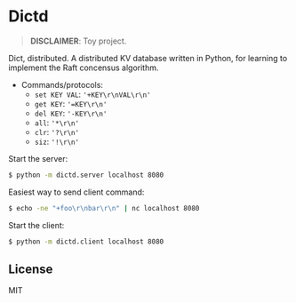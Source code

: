 # Dictd

> **DISCLAIMER**: Toy project.

Dict, distributed.  A distributed KV database written in Python, for learning
to implement the Raft concensus algorithm.

- Commands/protocols:
    + `set KEY VAL`: `'+KEY\r\nVAL\r\n'`
    + `get KEY`: `'=KEY\r\n'`
    + `del KEY`: `'-KEY\r\n'`
    + `all`: `'*\r\n'`
    + `clr`: `'?\r\n'`
    + `siz`: `'!\r\n'`

Start the server:

```bash
$ python -m dictd.server localhost 8080
```

Easiest way to send client command:

```bash
$ echo -ne "+foo\r\nbar\r\n" | nc localhost 8080
```

Start the client:

```bash
$ python -m dictd.client localhost 8080
```

## License

MIT
